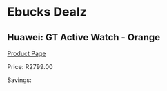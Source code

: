 
# Ebucks Dealz
## Huawei: GT Active Watch - Orange
[Product Page](https://www.ebucks.com/web/shop/productSelected.do?prodId=1129393936&catId=1158501552)

Price: R2799.00

Savings: 


	